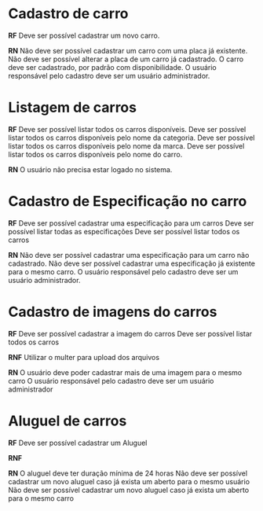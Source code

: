 # Cadastro de carro


**RF**
Deve ser possível cadastrar um novo carro.

**RN**
Não deve ser possível cadastrar um carro com uma placa já existente.
Não deve ser possível alterar a placa de um carro já cadastrado.
O carro deve ser cadastrado, por padrão com disponibilidade.
O usuário responsável pelo cadastro deve ser um usuário administrador.


# Listagem de carros

**RF**
Deve ser possível listar todos os carros disponíveis.
Deve ser possível listar todos os carros disponíveis pelo nome da categoria.
Deve ser possível listar todos os carros disponíveis pelo nome da marca.
Deve ser possível listar todos os carros disponíveis pelo nome do carro.


**RN**
O usuário não precisa estar logado no sistema.


# Cadastro de Especificação no carro

**RF**
Deve ser possível cadastrar uma especificação para um carros
Deve ser possível listar todas as especificações
Deve ser possível listar todos os carros

**RN**
Não deve ser possível cadastrar uma especificação para um carro não cadastrado.
Não deve ser possível cadastrar uma especificação já existente para o mesmo carro.
O usuário responsável pelo cadastro deve ser um usuário administrador.


# Cadastro de imagens do carros

**RF**
Deve ser possível cadastrar a imagem do carros
Deve ser possível listar todos os carros

**RNF**
Utilizar o multer para upload dos arquivos

**RN** 
O usuário deve poder cadastrar mais de uma imagem para o mesmo carro
O usuário responsável pelo cadastro deve ser um usuário administrador


# Aluguel de carros

**RF**
Deve ser possível cadastrar um Aluguel

**RNF**


**RN**
O aluguel deve ter duração mínima de 24 horas
Não deve ser possível cadastrar um novo aluguel caso já exista um aberto para o mesmo usuário
Não deve ser possível cadastrar um novo aluguel caso já exista um aberto para o mesmo carro

